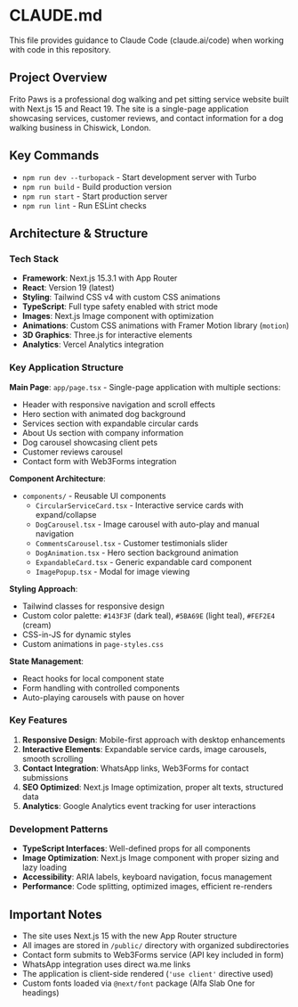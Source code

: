 # CLAUDE.md

This file provides guidance to Claude Code (claude.ai/code) when working with code in this repository.

## Project Overview

Frito Paws is a professional dog walking and pet sitting service website built with Next.js 15 and React 19. The site is a single-page application showcasing services, customer reviews, and contact information for a dog walking business in Chiswick, London.

## Key Commands

- `npm run dev --turbopack` - Start development server with Turbo
- `npm run build` - Build production version
- `npm run start` - Start production server
- `npm run lint` - Run ESLint checks

## Architecture & Structure

### Tech Stack
- **Framework**: Next.js 15.3.1 with App Router
- **React**: Version 19 (latest)
- **Styling**: Tailwind CSS v4 with custom CSS animations
- **TypeScript**: Full type safety enabled with strict mode
- **Images**: Next.js Image component with optimization
- **Animations**: Custom CSS animations with Framer Motion library (`motion`)
- **3D Graphics**: Three.js for interactive elements
- **Analytics**: Vercel Analytics integration

### Key Application Structure

**Main Page**: `app/page.tsx` - Single-page application with multiple sections:
- Header with responsive navigation and scroll effects
- Hero section with animated dog background
- Services section with expandable circular cards
- About Us section with company information
- Dog carousel showcasing client pets
- Customer reviews carousel
- Contact form with Web3Forms integration

**Component Architecture**:
- `components/` - Reusable UI components
  - `CircularServiceCard.tsx` - Interactive service cards with expand/collapse
  - `DogCarousel.tsx` - Image carousel with auto-play and manual navigation
  - `CommentsCarousel.tsx` - Customer testimonials slider
  - `DogAnimation.tsx` - Hero section background animation
  - `ExpandableCard.tsx` - Generic expandable card component
  - `ImagePopup.tsx` - Modal for image viewing

**Styling Approach**:
- Tailwind classes for responsive design
- Custom color palette: `#143F3F` (dark teal), `#5BA69E` (light teal), `#FEF2E4` (cream)
- CSS-in-JS for dynamic styles
- Custom animations in `page-styles.css`

**State Management**:
- React hooks for local component state
- Form handling with controlled components
- Auto-playing carousels with pause on hover

### Key Features

1. **Responsive Design**: Mobile-first approach with desktop enhancements
2. **Interactive Elements**: Expandable service cards, image carousels, smooth scrolling
3. **Contact Integration**: WhatsApp links, Web3Forms for contact submissions
4. **SEO Optimized**: Next.js Image optimization, proper alt texts, structured data
5. **Analytics**: Google Analytics event tracking for user interactions

### Development Patterns

- **TypeScript Interfaces**: Well-defined props for all components
- **Image Optimization**: Next.js Image component with proper sizing and lazy loading
- **Accessibility**: ARIA labels, keyboard navigation, focus management
- **Performance**: Code splitting, optimized images, efficient re-renders

## Important Notes

- The site uses Next.js 15 with the new App Router structure
- All images are stored in `/public/` directory with organized subdirectories
- Contact form submits to Web3Forms service (API key included in form)
- WhatsApp integration uses direct wa.me links
- The application is client-side rendered (`'use client'` directive used)
- Custom fonts loaded via `@next/font` package (Alfa Slab One for headings)